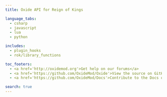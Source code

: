 ```yaml
---
title: Oxide API for Reign of Kings

language_tabs:
  - csharp
  - javascript
  - lua
  - python

includes:
  - plugin_hooks
  - rok/library_functions

toc_footers:
  - <a href='http://oxidemod.org'>Get help on our forums</a>
  - <a href='https://github.com/OxideMod/Oxide'>View the source on GitHub</a>
  - <a href='https://github.com/OxideMod/Docs'>Contribute to the Docs on GitHub</a>

search: true
---
```


